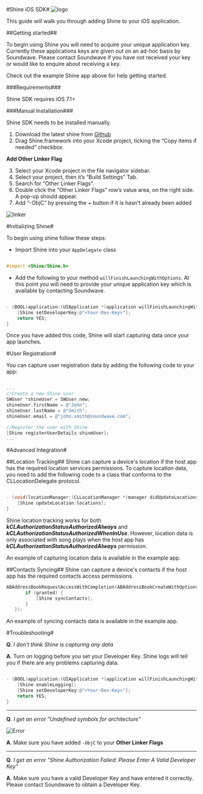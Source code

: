 #Shine iOS SDK#
![logo](https://cloud.githubusercontent.com/assets/3185423/8828208/e1cddf76-3088-11e5-9baf-a6461adee499.png)

This guide will walk you through adding Shine to your iOS application.

##Getting started##


To begin using Shine you will need to acquire your unique application key. Currently these applications keys are given out on an ad-hoc basis by Soundwave. Please contact Soundwave if you have not received your key or would like to enquire about receiving a key.

Check out the example Shine app above for help getting started.

###Requirements###

Shine SDK requires iOS 7.1+


###Manual Installation###

Shine SDK needs to be installed manually.

 1. Download the latest shine from [Github](https://github.com/SoundwaveApp/Shine-iOS/tree/master/Shine.framework)
 2. Drag Shine.framework into your Xcode project, ticking the “Copy items if needed” checkbox.

**Add Other Linker Flag**

 3. Select your Xcode project in the file navigator sidebar.
 4. Select your project, then it’s “Build Settings" Tab.
 5. Search for “Other Linker Flags”.
 6. Double click the “Other Linker Flags” row’s value area, on the right side. A pop-up should appear.
 7. Add “-ObjC” by pressing the + button if it is hasn’t already been added

![linker](https://cloud.githubusercontent.com/assets/3185423/8828333/841a2ed8-3089-11e5-8434-cb2e111eb12c.png)


#Initializing Shine#


To begin using shine follow these steps:

*  Import Shine into your `AppDelegate` class 
```objective-c

#import <Shine/Shine.h>
```

* Add the following to your method `willFinishLaunchingWithOptions`. At this point you will need to provide your unique application key which is available by contacting Soundwave.

```objective-c

- (BOOL)application:(UIApplication *)application willFinishLaunchingWithOptions:(NSDictionary *)launchOptions {
    [Shine setDeveloperKey:@"<Your-Dev-Key>"];
    return YES;
}
```

Once you have added this code, Shine will start capturing data once your app launches.


#User Registration#


You can capture user registration data by adding the following code to your app:

```objective-c

...
//Create a new Shine user
SWUser *shineUser = SWUser.new;
shineUser.firstName = @"John";
shineUser.lastName = @"Smith";
shineUser.email = @"john.smith@soundwave.com";

//Register the user with Shine
[Shine registerUserDetails:shineUser];
...
```

#Advanced Integration#

##Location Tracking##
Shine can capture a device's location if the host app has the required location services permissions.
To capture location data, you need to add the following code to a class that conforms to the CLLocationDelegate protocol.
```objective-c

- (void)locationManager:(CLLocationManager *)manager didUpdateLocations:(NSArray *)locations {
    [Shine updateLocation:locations];
}
```
Shine location tracking works for both _**kCLAuthorizationStatusAuthorizedAlways**_ and _**kCLAuthorizationStatusAuthorizedWhenInUse**_. However, location data is only associated with song plays when the host app has _**kCLAuthorizationStatusAuthorizedAlways**_ permission.

An example of capturing location data is available in the example app.

##Contacts Syncing##
Shine can capture a device's contacts if the host app has the required contacts access permissions.
```objective-c
ABAddressBookRequestAccessWithCompletion(ABAddressBookCreateWithOptions(nil, nil), ^(bool granted, CFErrorRef error) {
       if (granted) {
           [Shine syncContacts];
       }
   });

```

An example of syncing contacts data is available in the example app.

#Troubleshooting#

**Q**. _I don't think Shine is capturing any data_

**A**. Turn on logging before you set your Developer Key. Shine logs will tell you if there are any problems capturing data.

```objective-c

- (BOOL)application:(UIApplication *)application willFinishLaunchingWithOptions:(NSDictionary *)launchOptions {
    [Shine enableLogging];
    [Shine setDeveloperKey:@"<Your-Dev-Key>"];
    return YES;
}
```

--------

**Q**. _I get an error "Undefined symbols for architecture"_

![Error](https://cloud.githubusercontent.com/assets/3185423/8828356/9d7f3cf6-3089-11e5-8ac7-4973e4266067.png)

**A**. Make sure you have added `-ObjC` to your **Other Linker Flags**

-------
**Q**. _I get an error "*Shine Authorization Failed: Please Enter A Valid Developer Key*"_

**A**. Make sure you have a valid Developer Key and have entered it correctly. Please contact Soundwave to obtain a Developer Key.
